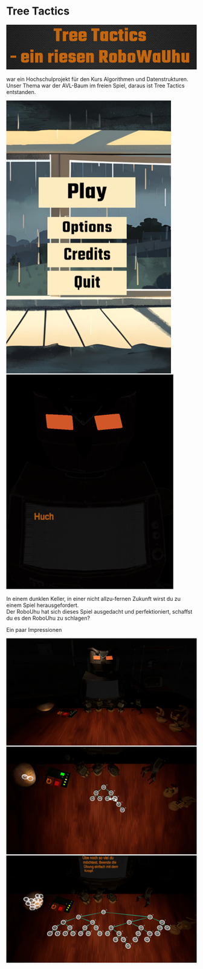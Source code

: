 # Tree Tactics
![image1](https://github.com/lamett/TreeTactics_AVL_Learning_Game/blob/main/img/uhu0.PNG?raw=true)

war ein Hochschulprojekt für den Kurs Algorithmen und Datenstrukturen.\
Unser Thema war der AVL-Baum im freien Spiel, daraus ist Tree Tactics entstanden.


![image2](https://github.com/lamett/TreeTactics_AVL_Learning_Game/blob/main/img/uhu6.PNG?raw=true)
![image3](https://github.com/lamett/TreeTactics_AVL_Learning_Game/blob/main/img/uhu2.PNG?raw=true)

In einem dunklen Keller, in einer nicht allzu-fernen Zukunft wirst du zu einem Spiel herausgefordert.\
Der RoboUhu hat sich dieses Spiel ausgedacht und perfektioniert, schaffst du es den RoboUhu zu schlagen?


Ein paar Impressionen

![image4](https://github.com/lamett/TreeTactics_AVL_Learning_Game/blob/main/img/uhu3.PNG?raw=true)
![image5](https://github.com/lamett/TreeTactics_AVL_Learning_Game/blob/main/img/uhu4.PNG?raw=true)
![image6](https://github.com/lamett/TreeTactics_AVL_Learning_Game/blob/main/img/uhu1.PNG?raw=true)